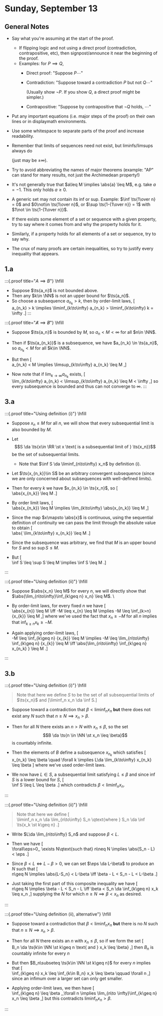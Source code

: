 # Sunday, September 13

## General Notes

- Say what you're assuming at the start of the proof.
  - If flipping logic and not using a direct proof (contradiction, contrapositive, etc), then signpost/announce it near the beginning of the proof.
  - Examples: for $P\implies Q$,
    - Direct proof: "Suppose $P \cdots$"
    - Contradiction: "Suppose toward a contradiction $P$ but not $Q\cdots$" 

      (Usually show $\lnot P$. If you show $Q$, a direct proof might be simpler.)
    - Contrapositive: "Suppose by contrapositive that $\lnot Q$ holds, $\cdots$"

- Put any important equations (i.e. major steps of the proof) on their own lines or in displaymath environments.
- Use some whitespace to separate parts of the proof and increase readability.
- Remember that limits of sequences need not exist, but liminfs/limsups always do 
  
  (just may be $\pm \infty$).

- Try to avoid abbreviating the names of major theorems (example: "AP" can stand for many results, not just the Archimedean property!)
- It's not generally true that $a\leq M \implies \abs{a} \leq M$, e.g. take $a=-1$. 
  This only holds $a\geq 0$.

- A generic set may not contain its inf or sup. 
  Example: $\inf \ts{1\over n} = 0$ and $0\not\in \ts{1\over n}$, or $\sup \ts{1-{1\over n}} = 1$ with $1\not \in \ts{1-{1\over n}}$.

- If there exists some element of a set or sequence with a given property, try to say where it comes from and why the property holds for it.
- Similarly, if a property holds for all elements of a set or sequence, try to say why.

- The crux of many proofs are certain inequalities, so try to justify every inequality that appears. 


## 1.a

:::{.proof title="$A \implies B$"}
\hfill

- Suppose $\ts{a_n}$ is not bounded above.
- Then any $k\in \NN$ is not an upper bound for $\ts{a_n}$.
- So choose a subsequence $a_{n_k} > k$, then by order-limit laws,
\[  
a_{n_k} > k \implies \liminf_{k\to\infty} a_{n_k} > \liminf_{k\to\infty} k = \infty
.\]
:::

:::{.proof title="$\not A \implies \not B$"}
\hfill

- Suppose $\ts{a_n}$ is bounded by $M$, so $a_n < M < \infty$ for all $n\in \NN$.
- Then if $\ts{a_{n_k}}$ is a subsequence, we have $a_{n_k} \in \ts{a_n}$, so $a_{n_k} < M$ for all $k\in \NN$.
- But then
\[  
a_{n_k} < M \implies \limsup_{k\to\infty} a_{n_k} \leq M 
,\]
  
- Now note that if $\lim_{k\to\infty} a_{n_k}$ exists,
\[  
\lim_{k\to\infty} a_{n_k} < \limsup_{k\to\infty} a_{n_k} \leq M < \infty
,\]
 so every subsequence is bounded and thus can not converge to $\infty$. 
:::


## 3.a

:::{.proof title="Using definition (i)"}
\hfill

- Suppose $x_n \leq M$ for all $n$, we will show that every subsequential limit is also bounded by $M$.
- Let $$S \da \ts{x\in \RR \st x \text{ is a subsequential limit of } \ts{x_n}}$$ be the set of subsequential limits.
  - Note that $\inf S \da \liminf_{n\to\infty} x_n$ by definition (i).
- Let $\ts{x_{n_k}}\in S$ be an arbitrary convergent subsequence (since we are only concerned about subsequences with well-defined limits).
- Then for every $k$ we have $x_{n_k} \in \ts{x_n}$, so
\[  
\abs{x_{n_k}} \leq M
.\]

- By order limit laws,
\[  
\abs{x_{n_k}} \leq M \implies 
\lim_{k\to\infty} \abs{x_{n_k}} \leq M
,\]

- Since the map $x\mapsto \abs{x}$ is continuous, using the sequential definition of continuity we can pass the limit through the absolute value to obtain
\[  
\abs{ \lim_{k\to\infty} x_{n_k}} \leq M
.\]

- Since the subsequence was arbitrary, we find that $M$ is an upper bound for $S$ and so $\sup S \leq M$.
- But
\[  
\inf S \leq \sup S \leq M \implies \inf S \leq M
.\]

:::


:::{.proof title="Using definition (ii)"}
\hfill

- Suppose $\abs{x_n} \leq M$ for every $n$, we will directly show that $\abs{\lim_{n\to\infty}\inf_{k\geq n} x_n} \leq M$.
\

- By order-limit laws, for every fixed $n$ we have
\[  
\abs{x_{n}} \leq M \iff -M \leq x_{n} \leq M \implies -M \leq \inf_{k>n} {x_{k}} \leq M 
,\]
  where we've used the fact that $x_n \geq -M$ for all $n$ implies that $\inf_{k\geq n} x_k \geq -M$.

- Again applying order-limit laws,
\[  
-M \leq \inf_{k\geq n} {x_{k}} \leq M  \implies 
-M \leq 
\lim_{n\to\infty} \inf_{k\geq n} {x_{k}} \leq M 
\iff 
\abs{\lim_{n\to\infty} \inf_{k\geq n} x_{n_k}  } \leq M
.\]


:::


## 3.b


:::{.proof title="Using definition (i)"}
\hfill

> Note that here we define $S$ to be the set of all subsequential limits of $\ts{x_n}$ and \[\liminf_n x_n \da \inf S.\]

- Suppose toward a contradiction that $\beta < \liminf_{n} x_n$ **but** there does not exist any $N$ such that $n\geq N \implies x_n > \beta$.
- Then for all $N$ there exists an $n> N$ with $x_n \leq \beta$, so the set $$B \da \ts{n \in \NN \st x_n \leq \beta}$$ is countably infinite.
- Then the elements of $B$ define a subsequence $x_{n_k}$ which satisfies
\[  
x_{n_k} \leq \beta \quad \forall k \implies L\da \lim_{k\to\infty} x_{n_k} \leq \beta
\]
  where we've used order-limit laws.

- We now have $L\in S$, a subsequential limit satisfying $L\leq \beta$
  and since $\inf S$ is a lower bound for $S$,
\[  
\inf S \leq L \leq \beta
.\]
  which contradicts $\beta < \liminf_n x_n$.

:::

:::{.proof title="Using definition (ii)"}
\hfill

> Note that here we define 
\[  
\liminf_n x_n \da \lim_{n\to\infty} S_n \qtext{where } S_n \da \inf \ts{x_k \st k\geq n}
.\]

- Write $L\da \lim_{n\to\infty} S_n$ and suppose $\beta < L$.

- Then we have
\[  
\forall\eps>0,\, \exists N\qtext{such that} n\neq N \implies \abs{S_n - L} < \eps
.\]

- Since $\beta < L \iff L-\beta > 0$, we can set $\eps \da L-\beta$ to produce an $N$ such that
\[  
n\geq N \implies \abs{L-S_n} < L-\beta \iff \beta - L < S_n - L < L-\beta
.\]

- Just taking the first part of this composite inequality we have
\[  
n\geq N \implies \beta - L < S_n - L \iff \beta < S_n \da \inf_{k\geq n} x_k \leq x_n
,\]
  supplying the $N$ for which $n\geq N \implies \beta < x_n$ as desired.

:::

:::{.proof title="Using definition (ii), alternative"}
\hfill

- Suppose toward a contradiction that $\beta < \liminf_n x_n$ **but** there is no $N$ such that $n\geq N \implies x_n> \beta$.
- Then for all $N$ there exists an $n$ with $x_n \leq \beta$, so if we form the set
\[  
B_n \da \ts{k\in \NN \st k\geq n \text{ and } x_k \leq \beta}
,\]
  then $B_n$ is countably infinite for every $n$

- But then $B_n\subseteq \ts{k\in \NN \st k\geq n}$ for every $n$ implies that
\[  
\inf_{k\geq n} x_k \leq \inf_{k\in B_n} x_k \leq \beta \qquad \forall n
,\]
  since an infimum over a larger set can only get smaller. 


- Applying order-limit laws, we then have
\[  
\inf_{k\geq n} \leq \beta \,\,\forall n \implies \lim_{n\to \infty}\inf_{k\geq n} x_n \leq \beta
,\]
 but this contradicts $\liminf_{n} x_n > \beta$.


:::

